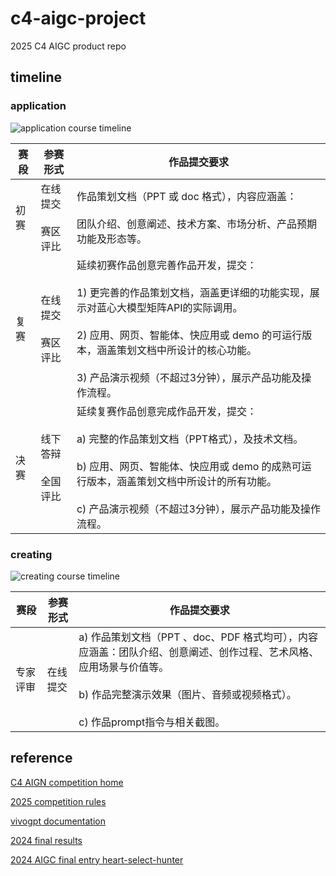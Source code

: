 # c4-aigc-project
2025 C4 AIGC product repo

## timeline
### application
![application course timeline](https://github.com/user-attachments/assets/a899311b-8d0e-49d2-b5c9-44af64240f5c)

|**赛段**|**参赛形式**|**作品提交要求**|
|---|---|---|
|初赛|在线提交<br><br>赛区评比|作品策划文档（PPT 或 doc 格式），内容应涵盖：<br><br>团队介绍、创意阐述、技术方案、市场分析、产品预期功能及形态等。|
|复赛|在线提交<br><br>赛区评比|延续初赛作品创意完善作品开发，提交：<br><br>1) 更完善的作品策划文档，涵盖更详细的功能实现，展示对蓝心大模型矩阵API的实际调用。<br><br>2) 应用、网页、智能体、快应用或 demo 的可运行版本，涵盖策划文档中所设计的核心功能。<br><br>3) 产品演示视频（不超过3分钟），展示产品功能及操作流程。|
|决赛|线下答辩<br><br>全国评比|延续复赛作品创意完成作品开发，提交：<br><br>a) 完整的作品策划文档（PPT格式），及技术文档。<br><br>b) 应用、网页、智能体、快应用或 demo 的成熟可运行版本，涵盖策划文档中所设计的所有功能。<br><br>c) 产品演示视频（不超过3分钟），展示产品功能及操作流程。|

### creating
![creating course timeline](https://github.com/user-attachments/assets/c8889ea8-9b90-4aa9-b1cb-3695ecc6d6e5)

|**赛段**|**参赛形式**|**作品提交要求**|
|---|---|---|
|专家评审|在线提交|a) 作品策划文档（PPT 、doc、PDF 格式均可），内容应涵盖：团队介绍、创意阐述、创作过程、艺术风格、应用场景与价值等。<br><br>b) 作品完整演示效果（图片、音频或视频格式）。<br><br>c) 作品prompt指令与相关截图。|

## reference

[C4 AIGN competition home](https://aigc.vivo.com.cn/#/home)

[2025 competition rules](https://aigc.vivo.com.cn/#/info/CPN20250307-034)

[vivogpt documentation](https://aigc.vivo.com.cn/#/document/index?id=1745)

[2024 final results](https://aigc.vivo.com.cn/#/info/CPN20240909-033)

[2024 AIGC final entry heart-select-hunter](https://gitee.com/gqingyang/heart-select-hunter)
